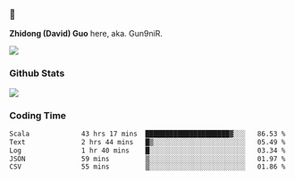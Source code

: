 ### 👋 

**Zhidong (David) Guo** here, aka. Gun9niR.

![](https://komarev.com/ghpvc/?username=Gun9niR&label=Total+Views)

### Github Stats

<img src="https://github-readme-stats.vercel.app/api?username=Gun9niR&count_private=true&show_icons=true&theme=vue-dark&hide_title=true">

### Coding Time

<!--START_SECTION:waka-->

```txt
Scala             43 hrs 17 mins  █████████████████████▓░░░   86.53 %
Text              2 hrs 44 mins   █▒░░░░░░░░░░░░░░░░░░░░░░░   05.49 %
Log               1 hr 40 mins    █░░░░░░░░░░░░░░░░░░░░░░░░   03.34 %
JSON              59 mins         ▒░░░░░░░░░░░░░░░░░░░░░░░░   01.97 %
CSV               55 mins         ▒░░░░░░░░░░░░░░░░░░░░░░░░   01.86 %
```

<!--END_SECTION:waka-->
